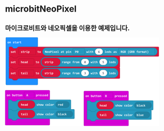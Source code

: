 # microbitNeoPixel

## 마이크로비트와 네오픽셀을 이용한 예제입니다.  
![](https://github.com/mtinet/microbitNeoPixel/blob/master/image/microbit-screenshot.png?raw=true)  
